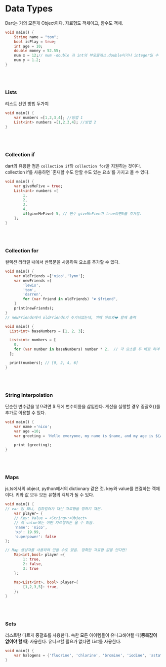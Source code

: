 # Data Types

Dart는 거의 모든게 Object이다. 자료형도 객체이고, 함수도 객체.
<br>
```dart
void main() {
	String name = "tom";
	bool isPlay = true;
	int age = 10;
	double money = 52.55;
	num x = 12;// num -double 과 int의 부모클래스.double이거나 integer일 수 있는 경우 사용
	num y = 1.2;
}
```
<br><br>
### Lists

리스트 선언 방법 두가지

```dart
void main() {
	var numbers =[1,2,3,4]; //방법 1
	List<int> numbers =[1,2,3,4]; //방법 2
}
```

<br><br>
### Collection if
dart의 유용한 점은 `collection if`와 `collection for`을 지원하는 것이다.
collection if를 사용하면 `존재할 수도 안할 수도 있는 요소'를 가지고 올 수 있다.

```dart
void main() {
	var giveMeFive = true;
	List<int> numbers =[
		1,
		2,
		3,
		4,
		if(giveMeFive) 5, // 변수 giveMeFive가 true라면5를 추가함.
	];
}
```
<br><br>
### Collection for

컬렉션 리터럴 내에서 반복문을 사용하여 요소를 추가할 수 있다. 

```dart
void main() {
	var oldFriends =['nico','lynn'];
	var newFriends =[
		'lewis',
		'tom',
		'darren',
		for (var friend in oldFriends) "❤️ $friend",
	]
	print(newFriends);
}
// newFriends에서 oldFriends가 추가되었는데, 이때 하트와❤️ 함께 출력
```

```dart
void main() {
  List<int> baseNumbers = [1, 2, 3];

  List<int> numbers = [
    0,
    for (var number in baseNumbers) number * 2,  // 각 요소를 두 배로 하여 추가합니다.
  ];

  print(numbers); // [0, 2, 4, 6]
}
```
<br><br>
### String Interpolation

단순한 변수값을 넣으려면 $ 뒤에 변수이름을 삽입한다.
계산을 실행할 경우 중괄호{}를 추가로 이용할 수 있다.

```dart
void main() {
	var name ='nico';
	var age =10;
	var greeting = 'Hello everyone, my name is $name, and my age is ${age +2}';
	
	print (greeting);
}
```
<br><br>
### Maps

js,ts에서의 object, python에서의 dictionary 같은 것.
key와 value를 연결하는 객체이다. 키와 값 모두 모든 유형의 객체가 될 수 있다. 

```dart
void main() {
// var 임 왜냐, 컴파일러가 대신 자료형을 정하기 때문.
	var player= {
	// Key: Value = <String>:<Object>
	// 즉 value에는 어떤 자료형이든 올 수 있음.
	'name': 'nico',
	'xp': 19.99,
	'superpower': false
};

// Map 생성자를 사용하여 만들 수도 있음. 정확한 자료형 값을 안다면!
	Map<int,bool> player ={
		1: true,
		2: false,
		3: true
	};
	
	Map<List<int>, bool> player={
		[1,2,3,5]: true,
	};
}
```
<br><br>
### Sets

리스트랑 다르게 중괄호를 사용한다.
속한 모든 아이템들이 유니크해야될 때(**중복값이 없어야 할 때**) 사용한다. 
유니크할 필요가 없다면 List를 사용한다.

```dart
void main() {
	var halogens = {'fluorine', 'chlorine', 'bromine', 'iodine', 'astatine'};
}
```

<br><br>
